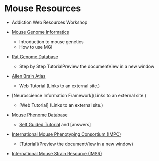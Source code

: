 # Mouse Resources

  * Addiction Web Resources Workshop

  * [Mouse Genome Informatics](http://www.informatics.jax.org/)
    * Introduction to mouse genetics
    * How to use MGI

  * [Rat Genome Database](http://rgd.mcw.edu/)
    * Step by Step TutorialPreview the documentView in a new window

  * [Allen Brain Atlas](http://www.brain-map.org/)
    * Web Tutorial (Links to an external site.)

  * [Neuroscience Information Framework](Links to an external site.)
    * [Web Tutorial] (Links to an external site.)

  * [Mouse Phenome Database](http://phenome.jax.org/)
    * [Self Guided Tutorial](.) and [answers]

  * [International Mouse Phenotyping Consortium (IMPC)](http://www.mousephenotype.org/)
    * [Tutorial](Preview the documentView in a new window)

  * [International Mouse Strain Resource (IMSR)](http://findmice.org/)
